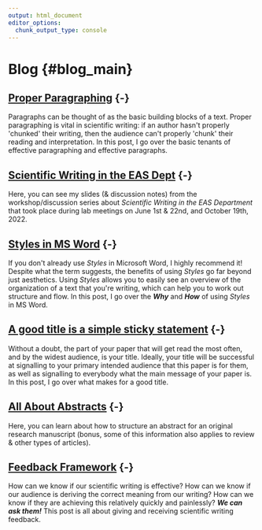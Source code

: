 ```yaml
---
output: html_document
editor_options:
  chunk_output_type: console
---
```




# Blog {#blog_main}

## [Proper Paragraphing](#Paragraphs) {-}

Paragraphs can be thought of as the basic building blocks of a text. Proper paragraphing is vital in scientific writing: if an author hasn't properly 'chunked' their writing, then the audience can't properly 'chunk' their reading and interpretation. In this post, I go over the basic tenants of effective paragraphing and effective paragraphs.

## [Scientific Writing in the EAS Dept](#EASslides) {-}

Here, you can see my slides (& discussion notes) from the workshop/discussion series about *Scientific Writing in the EAS Department* that took place during lab meetings on June 1st & 22nd, and October 19th, 2022. 


## [Styles in MS Word](#WordStyles) {-}

If you don't already use *Styles* in Microsoft Word, I highly recommend it! Despite what the term suggests, the benefits of using *Styles* go far beyond just aesthetics. Using *Styles* allows you to easily see an overview of the organization of a text that you're writing, which can help you to work out structure and flow. In this post, I go over the ***Why*** and ***How*** of using *Styles* in MS Word.
  
    
    
## [A good title is a simple sticky statement](#Titles) {-}

Without a doubt, the part of your paper that will get read the most often, and by the widest audience, is your title. Ideally, your title will be successful at signalling to your primary intended audience that this paper is for them, as well as signalling to everybody what the main message of your paper is. In this post, I go over what makes for a good title.
  
  
  
## [All About Abstracts](#Abstracts) {-}

Here, you can learn about how to structure an abstract for an original research manuscript (bonus, some of this information also applies to review & other types of articles). 
  
  
  
## [Feedback Framework](#FF) {-}

How can we know if our scientific writing is effective? How can we know if our audience is deriving the correct meaning from our writing? How can we know if they are achieving this relatively quickly and painlessly? ***We can ask them!*** This post is all about giving and receiving scientific writing feedback.
